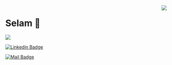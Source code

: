<img align='right' src="https://github-readme-stats.vercel.app/api?username=alibalbars&show_icons=true">

<h1>Selam 👋</h1>

![](https://komarev.com/ghpvc/?username=alibalbars)

<!-- [![Linkedin Badge](https://img.shields.io/badge/linkedin-%230077B5.svg?&style=for-the-badge&logo=linkedin&logoColor=white)](https://www.linkedin.com/in/ali-balbars-910192166/) -->

<a target="_blank" href="https://www.linkedin.com/in/ali-balbars-910192166/" rel="nofollow" ><img src="https://camo.githubusercontent.com/a493f6833f99fb3c85788d6d9305e6b7a42b838e5ee5d138fd9a8214a7e77472/68747470733a2f2f696d672e736869656c64732e696f2f62616467652f6c696e6b6564696e2d2532333030373742352e7376673f267374796c653d666f722d7468652d6261646765266c6f676f3d6c696e6b6564696e266c6f676f436f6c6f723d7768697465" alt="Linkedin Badge" data-canonical-src="https://img.shields.io/badge/linkedin-%230077B5.svg?&amp;style=for-the-badge&amp;logo=linkedin&amp;logoColor=white" style="max-width:100%;"></a>

[![Mail Badge](https://img.shields.io/badge/alibalbars@gmail.com-c14438?style=for-the-badge&logo=Gmail&logoColor=white&link=mailto:alibalbars@gmail.com)](mailto:alibalbars@gmail.com)

<br>

<!--
**alibalbars/alibalbars** is a ✨ _special_ ✨ repository because its `README.md` (this file) appears on your GitHub profile.

Here are some ideas to get you started:

- 🔭 I’m currently working on ...
- 🌱 I’m currently learning ...
- 👯 I’m looking to collaborate on ...
- 🤔 I’m looking for help with ...
- 💬 Ask me about ...
- 📫 How to reach me: ...
- 😄 Pronouns: ...
- ⚡ Fun fact: ...
-->
